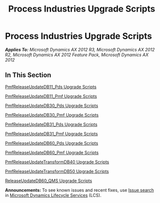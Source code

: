 ﻿---
title: Process Industries Upgrade Scripts
TOCTitle: Process Industries Upgrade Scripts
ms:assetid: d32f5512-39a2-4ec6-b82b-b0a2952e07d0
ms:mtpsurl: https://msdn.microsoft.com/en-us/library/JJ686994(v=AX.60)
ms:contentKeyID: 49711444
ms.date: 05/18/2015
mtps_version: v=AX.60
---

# Process Industries Upgrade Scripts 


_**Applies To:** Microsoft Dynamics AX 2012 R3, Microsoft Dynamics AX 2012 R2, Microsoft Dynamics AX 2012 Feature Pack, Microsoft Dynamics AX 2012_

## In This Section

[PmfReleaseUpdateDB11\_Pds Upgrade Scripts](pmfreleaseupdatedb11-pds-upgrade-scripts.md)

[PmfReleaseUpdateDB11\_Pmf Upgrade Scripts](pmfreleaseupdatedb11-pmf-upgrade-scripts.md)

[PmfReleaseUpdateDB30\_Pds Upgrade Scripts](pmfreleaseupdatedb30-pds-upgrade-scripts.md)

[PmfReleaseUpdateDB30\_Pmf Upgrade Scripts](pmfreleaseupdatedb30-pmf-upgrade-scripts.md)

[PmfReleaseUpdateDB31\_Pds Upgrade Scripts](pmfreleaseupdatedb31-pds-upgrade-scripts.md)

[PmfReleaseUpdateDB31\_Pmf Upgrade Scripts](pmfreleaseupdatedb31-pmf-upgrade-scripts.md)

[PmfReleaseUpdateDB60\_Pds Upgrade Scripts](pmfreleaseupdatedb60-pds-upgrade-scripts.md)

[PmfReleaseUpdateDB60\_Pmf Upgrade Scripts](pmfreleaseupdatedb60-pmf-upgrade-scripts.md)

[PmfReleaseUpdateTransformDB40 Upgrade Scripts](pmfreleaseupdatetransformdb40-upgrade-scripts.md)

[PmfReleaseUpdateTransformDB50 Upgrade Scripts](pmfreleaseupdatetransformdb50-upgrade-scripts.md)

[ReleaseUpdateDB60\_QMS Upgrade Scripts](releaseupdatedb60-qms-upgrade-scripts.md)

  
**Announcements:** To see known issues and recent fixes, use [Issue search](http://go.microsoft.com/fwlink/?linkid=389258) in [Microsoft Dynamics Lifecycle Services](http://go.microsoft.com/fwlink/?linkid=306505) (LCS).


